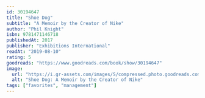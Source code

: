 ```yaml
---
id: 30194647
title: "Shoe Dog"
subtitle: "A Memoir by the Creator of Nike"
author: "Phil Knight"
isbn: 9781471146718
publishedAt: 2017
publisher: "Exhibitions International"
readAt: "2019-08-10"
rating: 5
goodreads: "https://www.goodreads.com/book/show/30194647"
image:
  url: "https://i.gr-assets.com/images/S/compressed.photo.goodreads.com/books/1547032632l/30194647._SY475_.jpg"
  alt: "Shoe Dog: A Memoir by the Creator of Nike"
tags: ["favorites", "management"]
---
```

